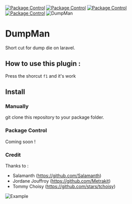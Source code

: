 [![Package Control](https://img.shields.io/packagecontrol/dt/LaravelDumpMan.svg)](https://packagecontrol.io/packages/LaravelDumpMan) [![Package Control](https://img.shields.io/packagecontrol/dm/LaravelDumpMan.svg)](https://packagecontrol.io/packages/LaravelDumpMan) [![Package Control](https://img.shields.io/packagecontrol/dw/LaravelDumpMan.svg)](https://packagecontrol.io/packages/LaravelDumpMan) [![Package Control](https://img.shields.io/packagecontrol/dd/LaravelDumpMan.svg)](https://packagecontrol.io/packagesLaravelDumpMan)
![DumpMan](http://www.zupimages.net/up/16/16/iz8j.gif)

# DumpMan
Short cut for dump die on laravel.

## How to use this plugin :

Press the shorcut `f1` and it's work

## Install

### Manually

git clone this repository to your package folder.

### Package Control

Coming soon !

### Credit

Thanks to :
- Salamanth (https://github.com/Salamanth)
- Jordane Jouffroy (https://github.com/Metrakit)
- Tommy Choisy (https://github.com/stars/tchoisy)

![Example](http://g.recordit.co/923UKz0Q8L.gif)
